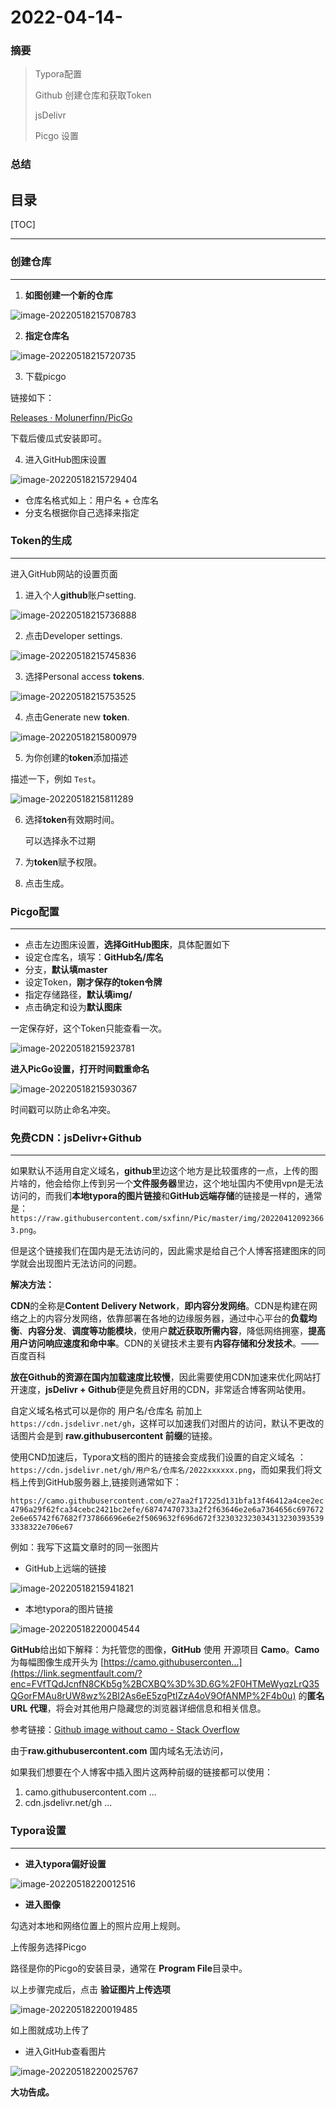 # 2022-04-14-

### 摘要
> Typora配置
>
> Github 创建仓库和获取Token
>
> jsDelivr
>
> Picgo 设置

### 总结
> 

目录
---
[TOC]

------

### 创建仓库

---

1. **如图创建一个新的仓库**

![image-20220518215708783](https://pic.xinsong.xyz/img/202205182157031.png)



2. **指定仓库名**

![image-20220518215720735](https://pic.xinsong.xyz/img/202205182157916.png)



3. 下载picgo

链接如下：

[Releases · Molunerfinn/PicGo](https://github.com/Molunerfinn/PicGo/releases)

下载后傻瓜式安装即可。

4. 进入GitHub图床设置

![image-20220518215729404](https://pic.xinsong.xyz/img/202205182157501.png)

* 仓库名格式如上：用户名 + 仓库名
* 分支名根据你自己选择来指定



### Token的生成

---

进入GitHub网站的设置页面

1. 进入个人**github**账户setting.

![image-20220518215736888](https://pic.xinsong.xyz/img/202205182157129.png)

2. 点击Developer settings.

![image-20220518215745836](https://pic.xinsong.xyz/img/202205182157000.png)

3. 选择Personal access **tokens**.

![image-20220518215753525](https://pic.xinsong.xyz/img/202205182157651.png)

4. 点击Generate new **token**.

![image-20220518215800979](https://pic.xinsong.xyz/img/202205182158123.png)

5. 为你创建的**token**添加描述

描述一下，例如 `Test`。

![image-20220518215811289](https://pic.xinsong.xyz/img/202205182158447.png)

6. 选择**token**有效期时间。 

   可以选择永不过期

   

7. 为**token**赋予权限。



8. 点击生成。

### Picgo配置

---

- 点击左边图床设置，**选择GitHub图床**，具体配置如下
- 设定仓库名，填写：**GitHub名/库名**
- 分支，**默认填master**
- 设定Token，**刚才保存的token令牌**
- 指定存储路径，**默认填img/**
- 点击确定和设为**默认图床**

一定保存好，这个Token只能查看一次。

![image-20220518215923781](https://pic.xinsong.xyz/img/202205182159930.png)



**进入PicGo设置，打开时间戳重命名**

![image-20220518215930367](https://pic.xinsong.xyz/img/202205182159482.png)

时间戳可以防止命名冲突。

### 免费CDN：jsDelivr+Github

---

如果默认不适用自定义域名，**github**里边这个地方是比较蛋疼的一点，上传的图片啥的，他会给你上传到另一个**文件服务器**里边，这个地址国内不使用vpn是无法访问的，而我们**本地typora的图片链接**和**GitHub远端存储**的链接是一样的，通常是：`https://raw.githubusercontent.com/sxfinn/Pic/master/img/202204120923663.png`。

但是这个链接我们在国内是无法访问的，因此需求是给自己个人博客搭建图床的同学就会出现图片无法访问的问题。



**解决方法：**

**CDN**的全称是**Content Delivery Network**，**即内容分发网络**。CDN是构建在网络之上的内容分发网络，依靠部署在各地的边缘服务器，通过中心平台的**负载均衡**、**内容分发**、**调度等功能模块**，使用户**就近获取所需内容**，降低网络拥塞，**提高用户访问响应速度和命中率**。CDN的关键技术主要有**内容存储和分发技术**。——百度百科

**放在Github的资源在国内加载速度比较慢**，因此需要使用CDN加速来优化网站打开速度，**jsDelivr + Github**便是免费且好用的CDN，非常适合博客网站使用。

自定义域名格式可以是你的 用户名/仓库名 前加上`https://cdn.jsdelivr.net/gh`，这样可以加速我们对图片的访问，默认不更改的话图片会是到 **raw.githubusercontent 前缀**的链接。



使用CND加速后，Typora文档的图片的链接会变成我们设置的自定义域名 ：`https://cdn.jsdelivr.net/gh/用户名/仓库名/2022xxxxxx.png`，而如果我们将文档上传到GitHub服务器上,链接则通常如下：

`https://camo.githubusercontent.com/e27aa2f17225d131bfa13f46412a4cee2ec4796a29f62fca34cebc2421bc2efe/68747470733a2f2f63646e2e6a7364656c6976722e6e65742f67682f737866696e6e2f5069632f696d672f3230323230343132303935393338322e706e67`

例如：我写下这篇文章时的同一张图片

* GitHub上远端的链接

![image-20220518215941821](https://pic.xinsong.xyz/img/202205182159021.png)



* 本地typora的图片链接

![image-20220518220004544](https://pic.xinsong.xyz/img/202205182200661.png)

**GitHub**给出如下解释：为托管您的图像，**GitHub** 使用 开源项目 **Camo**。**Camo** 为每幅图像生成开头为 [https://camo.githubuserconten...](https://link.segmentfault.com/?enc=FVfTQdJcnfN8CKb5g%2BCXBQ%3D%3D.6G%2F0HTMeWyqzLrQ35QGorFMAu8rUW8wz%2BI2As6eE5zgPtIZzA4oV9OfANMP%2F4b0u) 的**匿名 URL 代理**，将会对其他用户隐藏您的浏览器详细信息和相关信息。

参考链接：[Github image without camo - Stack Overflow](https://stackoverflow.com/questions/57857193/github-image-without-camo)



由于**raw.githubusercontent.com** 国内域名无法访问，

如果我们想要在个人博客中插入图片这两种前缀的链接都可以使用：

1. camo.githubusercontent.com ...
2. cdn.jsdelivr.net/gh ...



### Typora设置

---

* **进入typora偏好设置**

![image-20220518220012516](https://pic.xinsong.xyz/img/202205182200695.png)



* **进入图像**

勾选对本地和网络位置上的照片应用上规则。



上传服务选择Picgo

路径是你的Picgo的安装目录，通常在 **Program File**目录中。



以上步骤完成后，点击 **验证图片上传选项**



![image-20220518220019485](https://pic.xinsong.xyz/img/202205182200550.png)

如上图就成功上传了



* 进入GitHub查看图片

![image-20220518220025767](https://pic.xinsong.xyz/img/202205182200843.png)



**大功告成。**

